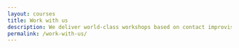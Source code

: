 ```yaml
---
layout: courses
title: Work with us
description: We deliver world-class workshops based on contact improvisation for people with visual imparments all over the world. We can create bespoke workshops for your arts organisation, care centre, or health education group.
permalink: /work-with-us/
---
```

